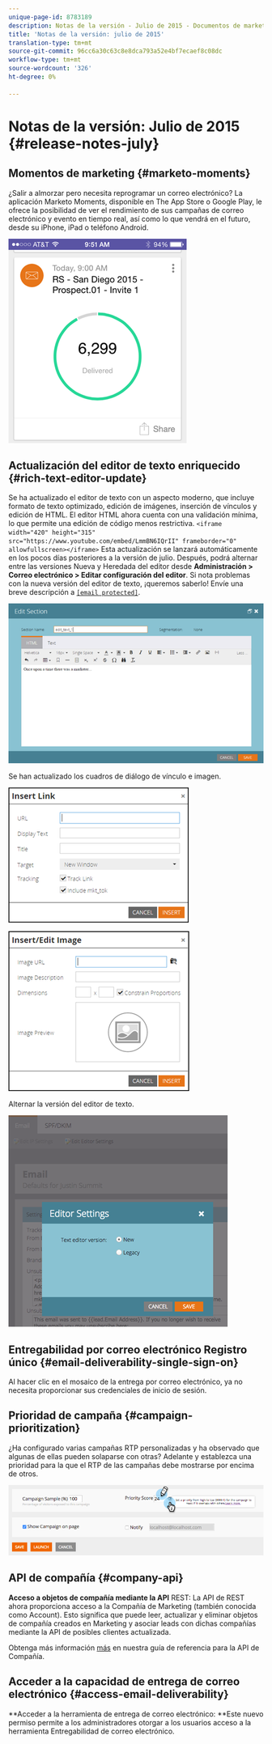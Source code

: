 ```yaml
---
unique-page-id: 8783189
description: Notas de la versión - Julio de 2015 - Documentos de marketing - Documentación del producto
title: 'Notas de la versión: julio de 2015'
translation-type: tm+mt
source-git-commit: 96cc6a30c63c8e8dca793a52e4bf7ecaef8c08dc
workflow-type: tm+mt
source-wordcount: '326'
ht-degree: 0%

---
```



# Notas de la versión: Julio de 2015 {#release-notes-july}

## Momentos de marketing {#marketo-moments}

¿Salir a almorzar pero necesita reprogramar un correo electrónico? La aplicación Marketo Moments, disponible en The App Store o Google Play, le ofrece la posibilidad de ver el rendimiento de sus campañas de correo electrónico y evento en tiempo real, así como lo que vendrá en el futuro, desde su iPhone, iPad o teléfono Android.

![](assets/image2015-7-10-9-3a42-3a29.png)

## Actualización del editor de texto enriquecido {#rich-text-editor-update}

Se ha actualizado el editor de texto con un aspecto moderno, que incluye formato de texto optimizado, edición de imágenes, inserción de vínculos y edición de HTML. El editor HTML ahora cuenta con una validación mínima, lo que permite una edición de código menos restrictiva.
`<iframe width="420" height="315" src="https://www.youtube.com/embed/LmmBN6IQrII" frameborder="0" allowfullscreen></iframe>` Esta actualización se lanzará automáticamente en los pocos días posteriores a la versión de julio. Después, podrá alternar entre las versiones Nueva y Heredada del editor desde **Administración > Correo electrónico > Editar configuración del editor**. Si nota problemas con la nueva versión del editor de texto, ¡queremos saberlo! Envíe una breve descripción a [`[email protected]`](http://docs.marketo.com/cdn-cgi/l/email-protection#d0bab3bfbfa0b5a2bdb1be90bdb1a2bbb5a4bffeb3bfbd).

![](assets/image2015-7-10-9-3a42-3a44.png)

Se han actualizado los cuadros de diálogo de vínculo e imagen.

![](assets/image2015-7-10-9-3a42-3a57.png)

![](assets/image2015-7-10-9-3a43-3a20.png)

Alternar la versión del editor de texto.

![](assets/image2015-7-10-9-3a43-3a32.png)

## Entregabilidad por correo electrónico Registro único {#email-deliverability-single-sign-on}

Al hacer clic en el mosaico de la entrega por correo electrónico, ya no necesita proporcionar sus credenciales de inicio de sesión.

## Prioridad de campaña {#campaign-prioritization}

¿Ha configurado varias campañas RTP personalizadas y ha observado que algunas de ellas pueden solaparse con otras? Adelante y establezca una prioridad para la que el RTP de las campañas debe mostrarse por encima de otros.

![](assets/image2015-7-9-20-3a20-3a58.png)

## API de compañía {#company-api}

**Acceso a objetos de compañía mediante la API** REST: La API de REST ahora proporciona acceso a la Compañía de Marketing (también conocida como Account). Esto significa que puede leer, actualizar y eliminar objetos de compañía creados en Marketing y asociar leads con dichas compañías mediante la API de posibles clientes actualizada.

Obtenga más información [más](http://developers.marketo.com/documentation/company-api/) en nuestra guía de referencia para la API de Compañía.

## Acceder a la capacidad de entrega de correo electrónico {#access-email-deliverability}

**Acceder a la herramienta de entrega de correo electrónico: **Este nuevo permiso permite a los administradores otorgar a los usuarios acceso a la herramienta Entregabilidad de correo electrónico.
